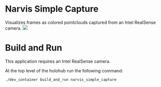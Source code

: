 # Narvis Simple Capture

Visualizes frames as colored pointclouds captured from an Intel RealSense camera.
![](screenshot.png)<br>

# Build and Run
This application requires an Intel RealSense camera.

At the top level of the holohub run the following command:

```bash
./dev_container build_and_run narvis_simple_capture
```
